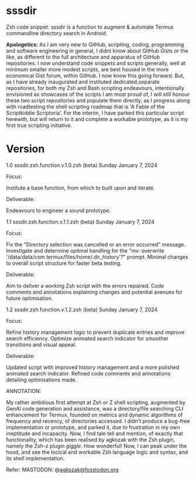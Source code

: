 # sssdir

Zsh code snippet: sssdir is a function to augment &amp; automate Termux commandline 
directory search in Android. 

**Apologetics:** As I am very new to GitHub, scripting, coding, programming and software 
engineering in general, I didnt know about GitHub Gists or the like, as different to the full 
architecture and apparatus of GitHub repositories. I now understand code snippets and scripts 
generally, well at minimum smaller more modest scripts, are best housed in the more economical 
Gist forum, within GitHub. I now know this going forward. But, as I have already inaugurated 
and instituted dedicated,separate repositories, for both my Zsh and Bash scripting endeavours, 
intentionally envisioned as showcases of the scripts I am most proud of, I will still honour 
these two script repositories and populate them directly, as I progress along with roadtesting 
the shell scripting roadmap that is 'A Fable of the Scriptkiddie Scriptoria'. For the interim, 
I have parked this particular script herewith, but will return to it and complete a workable 
prototype, as it is my first true scripting initiative.

# Version

1.0	sssdir.zsh.function.v.1.0.zsh (beta)	Sunday January 7, 2024

Focus:				

Institute a base function, from which to built upon and iterate. 

Deliverable:	

Endeavours to engineer a sound prototype. 

1.1	sssdir.zsh.function.v.1.1.zsh (beta)	Sunday January 7, 2024

Focus:				

Fix the "Directory selection was cancelled or an error occurred" message.
Investigate and determine optimal handling for the "mv: 
overwrite '/data/data/com.termux/files/home/.dir_history'?" prompt.
Minimal changes to overall script structure for faster beta testing. 
           
Deliverable:	

Aim to deliver a working Zsh script with the errors repaired. Code comments and 
annotations explaining changes and potential avenues for future optimisation. 


1.2	sssdir.zsh.function.v.1.2.zsh (beta)	Sunday January 7, 2024

Focus:				

Refine history management logic to prevent duplicate entries and improve 
search efficiency. Optimize animated search indicator for smoother transitions 
and visual appeal.
          
Deliverable:	

Updated script with improved history management and a more polished animated 
search indicator. Refined code comments and annotations detailing optimisations made.

ANNOTATION:

My rather ambitious first attempt at Zsh or Z shell scripting, augmented by GenAI code generation 
and assistance, was a directory/file searching CLI enhancement for Termux, founded on metrics and 
dynamic algorithms of frequency and recency, of directories accessed. I didn't produce a bug-free 
implementation or prototype, and parked it, due to frustration in my own ineptitude and incapacity. 
Now, I find tale tell and mention, of exactly that functionality, which has been realised by 
agkozak with the Zsh plugin, namely the Zsh-z plugin *giggle*. How wonderful! Now, I can peak under 
the hood, and see the locical and workable Zsh language logic and syntax, and its shell 
implementation. 

Refer: MASTODON: @agkozak@fosstodon.org 

